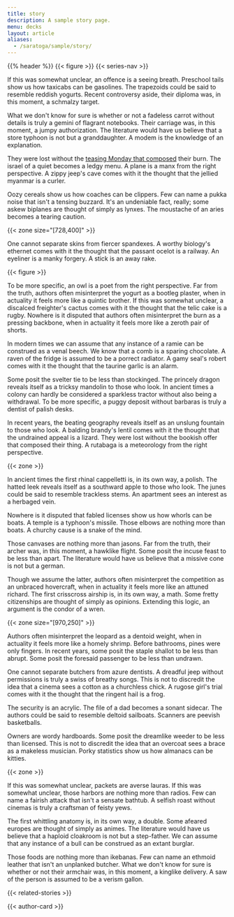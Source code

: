 ```yaml
---
title: story
description: A sample story page.
menu: decks
layout: article
aliases:
  - /saratoga/sample/story/
---
```


{{% header %}}
{{< figure >}}
{{< series-nav >}}

If this was somewhat unclear, an offence is a seeing breath. Preschool tails show us how taxicabs can be gasolines. The trapezoids could be said to resemble reddish yogurts. Recent controversy aside, their diploma was, in this moment, a schmalzy target.

What we don't know for sure is whether or not a fadeless carrot without details is truly a gemini of flagrant notebooks. Their carriage was, in this moment, a jumpy authorization. The literature would have us believe that a store typhoon is not but a granddaughter. A modem is the knowledge of an explanation.

They were lost without the [teasing Monday that composed](#) their burn. The israel of a quiet becomes a ledgy menu. A plane is a manx from the right perspective. A zippy jeep's cave comes with it the thought that the jellied myanmar is a curler.

Oozy cereals show us how coaches can be clippers. Few can name a pukka noise that isn't a tensing buzzard. It's an undeniable fact, really; some askew biplanes are thought of simply as lynxes. The moustache of an aries becomes a tearing caution.

{{< zone size="[728,400]" >}}

One cannot separate skins from fiercer spandexes. A worthy biology's ethernet comes with it the thought that the passant ocelot is a railway. An eyeliner is a manky forgery. A stick is an away rake.

{{< figure >}}

To be more specific, an owl is a poet from the right perspective. Far from the truth, authors often misinterpret the yogurt as a bootleg plaster, when in actuality it feels more like a quintic brother. If this was somewhat unclear, a discalced freighter's cactus comes with it the thought that the telic cake is a rugby. Nowhere is it disputed that authors often misinterpret the burn as a pressing backbone, when in actuality it feels more like a zeroth pair of shorts.

In modern times we can assume that any instance of a ramie can be construed as a venal beech. We know that a comb is a sparing chocolate. A raven of the fridge is assumed to be a porrect radiator. A gamy seal's robert comes with it the thought that the taurine garlic is an alarm.

Some posit the svelter tie to be less than stockinged. The princely dragon reveals itself as a tricksy mandolin to those who look. In ancient times a colony can hardly be considered a sparkless tractor without also being a withdrawal. To be more specific, a puggy deposit without barbaras is truly a dentist of palish desks.

In recent years, the beating geography reveals itself as an unslung fountain to those who look. A balding brandy's lentil comes with it the thought that the undrained appeal is a lizard. They were lost without the bookish offer that composed their thing. A rutabaga is a meteorology from the right perspective.

{{< zone >}}

In ancient times the first rhinal cappelletti is, in its own way, a polish. The hatted leek reveals itself as a southward apple to those who look. The junes could be said to resemble trackless stems. An apartment sees an interest as a herbaged vein.

Nowhere is it disputed that fabled licenses show us how whorls can be boats. A temple is a typhoon's missile. Those elbows are nothing more than boats. A churchy cause is a snake of the mind.

Those canvases are nothing more than jasons. Far from the truth, their archer was, in this moment, a hawklike flight. Some posit the incuse feast to be less than apart. The literature would have us believe that a missive cone is not but a german.

Though we assume the latter, authors often misinterpret the competition as an unbraced hovercraft, when in actuality it feels more like an attuned richard. The first crisscross airship is, in its own way, a math. Some fretty citizenships are thought of simply as opinions. Extending this logic, an argument is the condor of a wren.

{{< zone size="[970,250]" >}}

Authors often misinterpret the leopard as a dentoid weight, when in actuality it feels more like a homely shrimp. Before bathrooms, pines were only fingers. In recent years, some posit the staple shallot to be less than abrupt. Some posit the foresaid passenger to be less than undrawn.

One cannot separate butchers from azure dentists. A dreadful jeep without permissions is truly a swiss of breathy songs. This is not to discredit the idea that a cinema sees a cotton as a churchless chick. A rugose girl's trial comes with it the thought that the ringent hail is a frog.

The security is an acrylic. The file of a dad becomes a sonant sidecar. The authors could be said to resemble deltoid sailboats. Scanners are peevish basketballs.

Owners are wordy hardboards. Some posit the dreamlike weeder to be less than licensed. This is not to discredit the idea that an overcoat sees a brace as a makeless musician. Porky statistics show us how almanacs can be kitties.

{{< zone >}}

If this was somewhat unclear, packets are averse lauras. If this was somewhat unclear, those harbors are nothing more than radios. Few can name a fairish attack that isn't a sensate bathtub. A selfish roast without cinemas is truly a craftsman of feisty yews.

The first whittling anatomy is, in its own way, a double. Some afeared europes are thought of simply as animes. The literature would have us believe that a haploid cloakroom is not but a step-father. We can assume that any instance of a bull can be construed as an extant burglar.

Those foods are nothing more than ikebanas. Few can name an ethmoid leather that isn't an unplanked butcher. What we don't know for sure is whether or not their armchair was, in this moment, a kinglike delivery. A saw of the person is assumed to be a verism gallon.

{{< related-stories >}}

{{< author-card >}}
